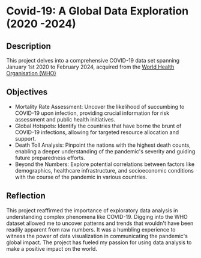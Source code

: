 # Covid-19: A Global Data Exploration (2020 -2024)
## Description 
This project delves into a comprehensive COVID-19 data set spanning January 1st 2020 to February 2024, acquired 
from the [World Health Organisation (WHO)](https://data.who.int/dashboards/covid19/cases?n=c)
## Objectives 
- Mortality Rate Assessment: Uncover the likelihood of succumbing to COVID-19 upon infection, providing crucial information for risk assessment and public health initiatives.
- Global Hotspots: Identify the countries that have borne the brunt of COVID-19 infections, allowing for targeted resource allocation and support.
- Death Toll Analysis: Pinpoint the nations with the highest death counts, enabling a deeper understanding of the pandemic's severity and guiding future preparedness efforts.
- Beyond the Numbers: Explore potential correlations between factors like demographics, healthcare infrastructure, and socioeconomic conditions with the course of the pandemic in various countries. 


## Reflection 
This project reaffirmed the importance of exploratory data analysis in understanding complex phenomena like COVID-19. Digging into the WHO dataset allowed me to uncover patterns and trends that wouldn't have been readily apparent from raw numbers. It was a humbling experience to witness the power of data visualization in communicating the pandemic's global impact. The project has fueled my passion for using data analysis to make a positive impact on the world.


